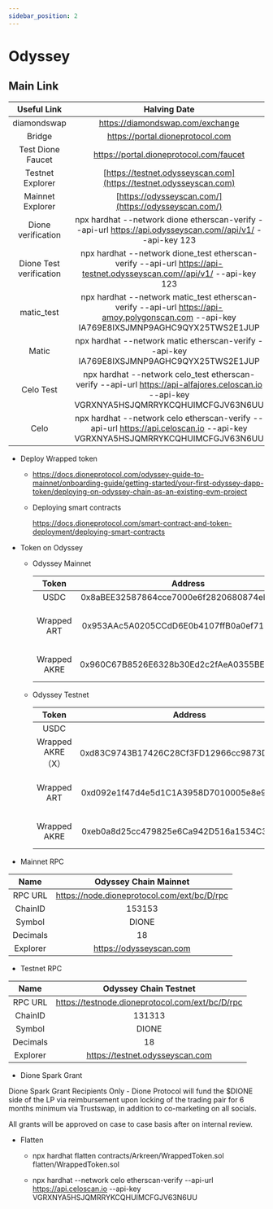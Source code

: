 ```yaml
---
sidebar_position: 2
---
```


# Odyssey

## Main Link

| Useful Link        |   Halving Date            |  
|:---------------------:|:-------------------:|
|  diamondswap  |  https://diamondswap.com/exchange     |
|  Bridge  |  https://portal.dioneprotocol.com     |
|  Test Dione Faucet  |  https://portal.dioneprotocol.com/faucet     |
|  Testnet Explorer | [https://testnet.odysseyscan.com](https://testnet.odysseyscan.com)       |
|  Mainnet Explorer | [https://odysseyscan.com/](https://odysseyscan.com/)       |
|  Dione verification | npx hardhat --network dione etherscan-verify --api-url https://api.odysseyscan.com//api/v1/ --api-key 123     |
|  Dione Test verification | npx hardhat --network dione_test etherscan-verify --api-url https://api-testnet.odysseyscan.com//api/v1/ --api-key 123     |
|  matic_test | npx hardhat --network matic_test etherscan-verify --api-url https://api-amoy.polygonscan.com --api-key IA769E8IXSJMNP9AGHC9QYX25TWS2E1JUP    |
|  Matic  | npx hardhat --network matic etherscan-verify --api-key IA769E8IXSJMNP9AGHC9QYX25TWS2E1JUP    |
|  Celo Test  | npx hardhat --network celo_test etherscan-verify --api-url https://api-alfajores.celoscan.io --api-key VGRXNYA5HSJQMRRYKCQHUIMCFGJV63N6UU   |
|  Celo  | npx hardhat --network celo etherscan-verify --api-url https://api.celoscan.io --api-key VGRXNYA5HSJQMRRYKCQHUIMCFGJV63N6UU   |

+ Deploy Wrapped token

  + https://docs.dioneprotocol.com/odyssey-guide-to-mainnet/onboarding-guide/getting-started/your-first-odyssey-dapp-token/deploying-on-odyssey-chain-as-an-existing-evm-project

  + Deploying smart contracts

    https://docs.dioneprotocol.com/smart-contract-and-token-deployment/deploying-smart-contracts
    

+ Token on Odyssey

  + Odyssey Mainnet

    | Token | Address  | Name  | symbol |
    |:---------------------:|:-------------------:|:---------------:|:------------:|
    | USDC | 0x8aBEE32587864cce7000e6f2820680874eD6100A |       |         |
    | Wrapped ART | 0x953AAc5A0205CCdD6E0b4107ffB0a0ef7155F5bE |   Wrapped Arkreen REC Token    |  wART       |
    | Wrapped AKRE | 0x960C67B8526E6328b30Ed2c2fAeA0355BEB62A83 |   Wrapped Arkreen Token    |  wAKRE       |

  + Odyssey Testnet

    | Token | Address  | Name  | symbol |
    |:---------------------:|:-------------------:|:---------------:|:------------:|
    | USDC                  |     |        |         |
    | Wrapped AKRE（X）     | 0xd83C9743B17426C28Cf3FD12966cc9873D009ABF   |   Wrapped Arkreen Token     |   wAKRE     |
    | Wrapped ART           | 0xd092e1f47d4e5d1C1A3958D7010005e8e9B48206   |   Wrapped Arkreen REC Token |   wART     |
    | Wrapped AKRE         | 0xeb0a8d25cc479825e6Ca942D516a1534C32dFBe4 |   Wrapped Arkreen Token    |  wAKRE       |

+ Mainnet RPC

| Name | Odyssey Chain Mainnet  |
|:---------------------:|:-------------------:|
| RPC URL  | https://node.dioneprotocol.com/ext/bc/D/rpc |
| ChainID | 153153 |
| Symbol  | DIONE |
| Decimals  | 18 |
| Explorer  |  https://odysseyscan.com |

+ Testnet RPC

| Name      |   Odyssey Chain Testnet  |
|:---------------------:|:-------------------:|
| RPC URL    |  https://testnode.dioneprotocol.com/ext/bc/D/rpc |
| ChainID    |  131313 |
| Symbol     |   DIONE |
| Decimals   | 18 |
| Explorer   |  https://testnet.odysseyscan.com |

+ Dione Spark Grant

Dione Spark Grant Recipients Only - Dione Protocol will fund the $DIONE side of the LP via reimbursement upon locking of the trading pair for 6 months minimum via Trustswap, in addition to co-marketing on all socials.

All grants will be approved on case to case basis after on internal review.



+ Flatten 

  + npx hardhat flatten contracts/Arkreen/WrappedToken.sol flatten/WrappedToken.sol


  + npx hardhat --network celo etherscan-verify --api-url https://api.celoscan.io --api-key VGRXNYA5HSJQMRRYKCQHUIMCFGJV63N6UU